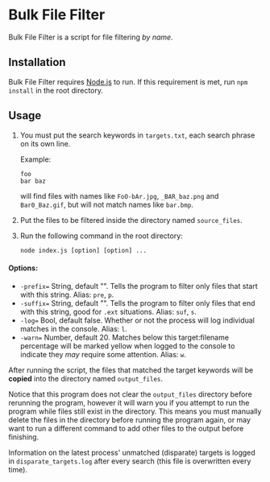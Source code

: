 # Bulk File Filter

Bulk File Filter is a script for file filtering *by name*.

## Installation

Bulk File Filter requires [Node.js](https://nodejs.org/) to run.
If this requirement is met, run `npm install` in the root directory.

## Usage

1. You must put the search keywords in `targets.txt`, each search phrase on its own line.

    Example:
    ```
    foo
    bar baz
    ```
    
    will find files with names like `FoO-bAr.jpg`, `_BAR_baz.png` and `Bar0_Baz.gif`,
    but will not match names like `bar.bmp`.

2. Put the files to be filtered inside the directory named `source_files`.

3. Run the following command in the root directory:
    
    `node index.js [option] [option] ...`

#### Options:
- `-prefix=` String, default "". Tells the program to filter only files that start with this string. Alias: `pre`, `p`.
- `-suffix=` String, default "". Tells the program to filter only files that end with this string, good for `.ext` situations. Alias: `suf`, `s`.
- `-log=` Bool, default false. Whether or not the process will log individual matches in the console. Alias: `l`.
- `-warn=` Number, default 20. Matches below this target:filename percentage will be marked yellow when logged to the console to indicate they *may* require some attention. Alias: `w`.

After running the script, the files that matched the target keywords will be **copied** into the directory named `output_files`.

Notice that this program does not clear the `output_files` directory before rerunning the program,
however it will warn you if you attempt to run the program while files still exist in the directory.
This means you must manually delete the files in the directory before running the program again,
or may want to run a different command to add other files to the output before finishing.

Information on the latest process' unmatched (disparate) targets is logged in `disparate_targets.log` after every search (this file is overwritten every time).
